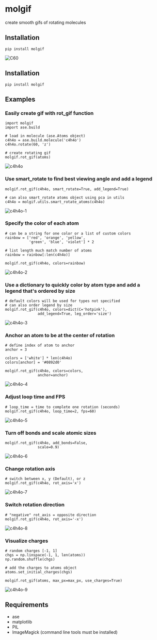 # molgif

create smooth gifs of rotating molecules

## Installation

    pip install molgif

![C60](gifs/C60.gif)

## Installation
    pip install molgif

## Examples

### Easily create gif with rot_gif function

    import molgif
    import ase.build

    # load in molecule (ase.Atoms object)
    c4h4o = ase.build.molecule('c4h4o')
    c4h4o.rotate(60, 'z')

    # create rotating gif
    molgif.rot_gif(atoms)

![c4h4o](gifs/C4H4O.gif)

### Use smart_rotate to find best viewing angle and add a legend

    molgif.rot_gif(c4h4o, smart_rotate=True, add_legend=True)

    # can also smart_rotate atoms object using pca in utils
    c4h4o = molgif.utils.smart_rotate_atoms(c4h4o)

![c4h4o-1](gifs/C4H4O-1.gif)

### Specify the color of each atom

    # can be a string for one color or a list of custom colors
    rainbow = ['red', 'orange', 'yellow',
               'green', 'blue', 'violet'] * 2

    # list length much match number of atoms
    rainbow = rainbow[:len(c4h4o)]

    molgif.rot_gif(c4h4o, colors=rainbow)

![c4h4o-2](gifs/C4H4O-2.gif)

### Use a dictionary to quickly color by atom type and add a legend that's ordered by size

    # default colors will be used for types not specified
    # can also order legend by size
    molgif.rot_gif(c4h4o, colors=dict(C='hotpink'),
                   add_legend=True, leg_order='size')

![c4h4o-3](gifs/C4H4O-3.gif)

### Anchor an atom to be at the center of rotation

    # define index of atom to anchor
    anchor = 3

    colors = ['white'] * len(c4h4o)
    colors[anchor] = '#0892d0'

    molgif.rot_gif(c4h4o, colors=colors,
                   anchor=anchor)

![c4h4o-4](gifs/C4H4O-4.gif)

### Adjust loop time and FPS

    # loop_time = time to complete one rotation (seconds)
    molgif.rot_gif(c4h4o, loop_time=2, fps=60)

![c4h4o-5](gifs/C4H4O-5.gif)

### Turn off bonds and scale atomic sizes

    molgif.rot_gif(c4h4o, add_bonds=False,
                   scale=0.9)

![c4h4o-6](gifs/C4H4O-6.gif)

### Change rotation axis

    # switch between x, y (Default), or z
    molgif.rot_gif(c4h4o, rot_axis='x')

![c4h4o-7](gifs/C4H4O-7.gif)

### Switch rotation direction

    # "negative" rot_axis = opposite direction
    molgif.rot_gif(c4h4o, rot_axis='-x')

![c4h4o-8](gifs/C4H4O-8.gif)

### Visualize charges

    # random charges [-1, 1]
    chgs = np.linspace(-1, 1, len(atoms))
    np.random.shuffle(chgs)

    # add the charges to atoms object
    atoms.set_initial_charges(chgs)

    molgif.rot_gif(atoms, max_px=max_px, use_charges=True)

![c4h4o-9](gifs/C4H4O-9.gif)

## Requirements

- ase
- matplotlib
- PIL
- ImageMagick (command line tools must be installed)
